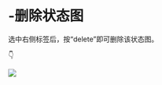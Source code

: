 # -删除状态图

选中右侧标签后，按“delete”即可删除该状态图。 

👇

![](https://images-cdn.shimo.im/brjDr2BH7l4Iqh34/20.gif)

